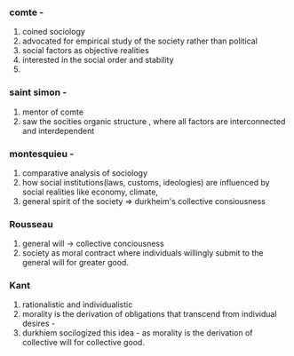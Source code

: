 ### comte - 
1. coined sociology
2. advocated for empirical study of the society rather than political
3. social factors as objective realities
4. interested in the  social order and stability
5. 
### saint simon - 
1. mentor of comte
2. saw the socities organic structure , where all factors are interconnected and interdependent
### montesquieu -
1. comparative analysis of sociology
2. how social institutions(laws, customs, ideologies) are influenced by social realities like economy, climate,
3. general spirit of the society => durkheim's collective consiousness 
### Rousseau
1. general will -> collective conciousness
2. society as moral contract where individuals willingly submit to the general will for greater good.
### Kant
1. rationalistic and individualistic
2. morality is the derivation of obligations that transcend from individual desires - 
3. durkhiem socilogized this idea - as morality is the derivation of collective will for collective good.